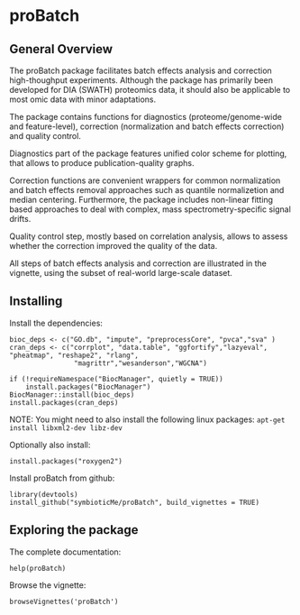 # proBatch

## General Overview

The proBatch package facilitates batch effects analysis and correction high-thoughput experiments. 
Although the package has primarily been developed for DIA (SWATH) proteomics data, 
it should also be applicable to most omic data with minor adaptations.
    
The package contains functions for diagnostics (proteome/genome-wide and feature-level), 
correction (normalization and batch effects correction) and quality control.

Diagnostics part of the package features unified color scheme for plotting, 
    that allows to produce publication-quality graphs.

Correction functions are convenient wrappers for common normalization and batch 
effects removal approaches such as quantile normalizetion and median centering. 
Furthermore, the package includes non-linear fitting based approaches to deal 
with complex, mass spectrometry-specific signal drifts.

Quality control step, mostly based on correlation analysis, allows to assess whether 
the correction improved the quality of the data.

All steps of batch effects analysis and correction are illustrated in the vignette,
    using the subset of real-world large-scale dataset.

## Installing

Install the dependencies:

```
bioc_deps <- c("GO.db", "impute", "preprocessCore", "pvca","sva" )
cran_deps <- c("corrplot", "data.table", "ggfortify","lazyeval", "pheatmap", "reshape2", "rlang", 
                "magrittr","wesanderson","WGCNA") 

if (!requireNamespace("BiocManager", quietly = TRUE))
    install.packages("BiocManager")
BiocManager::install(bioc_deps) 
install.packages(cran_deps)
```

NOTE: You might need to also install the following linux packages:
`apt-get install libxml2-dev libz-dev`

Optionally also install:

```
install.packages("roxygen2")
```


Install proBatch from github:

```
library(devtools)
install_github("symbioticMe/proBatch", build_vignettes = TRUE)
```

## Exploring the package

The complete documentation:
```
help(proBatch)
```

Browse the vignette:
```
browseVignettes('proBatch')
```